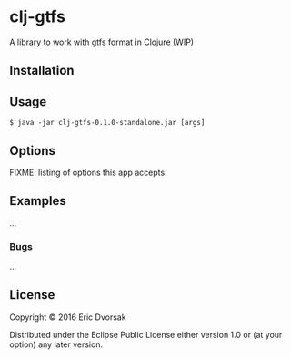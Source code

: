# clj-gtfs

A library to work with gtfs format in Clojure (WIP)

## Installation



## Usage

    $ java -jar clj-gtfs-0.1.0-standalone.jar [args]

## Options

FIXME: listing of options this app accepts.

## Examples

...

### Bugs

...

## License

Copyright © 2016 Eric Dvorsak

Distributed under the Eclipse Public License either version 1.0 or (at
your option) any later version.

